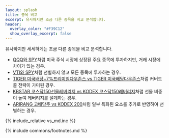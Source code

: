 ```yaml
---
layout: splash
title: 종목 비교
excerpt: 유사하지만 조금 다른 종목을 비교 분석합니다.
header:
  overlay_color: "#F39C12"
  show_overlay_excerpt: false
---
```


유사하지만 세세하게는 조금 다른 종목을 비교 분석합니다.

- [QQQ와 SPY](/qqq-vs-spy/)처럼 미국 주식 시장에 상장된 주요 종목에 투자하지만, 거래 시장에 차이가 있는 경우.
- [VTI와 SPY](/vti-vs-spy/)처럼 선별하지 않고 모든 종목에 투자하는 경우.
- [TIGER 미국배당+7%프리미엄다우존스 vs TIGER 미국배당다우존스](/458760-vs-458730/)처럼 커버드콜 전략이 가미된 경우.
- [KBSTAR 코스닥150선물레버리지 vs KODEX 코스닥150레버리지](/275750-vs-233740/)처럼 선물 비중이 높여 레버리지를 설계하는 경우.
- [ARIRANG 고배당주 vs KODEX 200](/161510-vs-069500/)처럼 일부 특화된 요소를 추가로 반영하여 선별하는 경우.


{% include_relative vs_md.inc %}

{% include commons/footnotes.md %}
